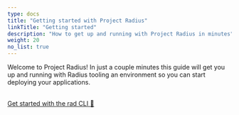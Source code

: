 ```yaml
---
type: docs
title: "Getting started with Project Radius"
linkTitle: "Getting started"
description: "How to get up and running with Project Radius in minutes"
weight: 20
no_list: true
---
```


Welcome to Project Radius! In just a couple minutes this guide will get you up and running with Radius tooling an environment so you can start deploying your applications.

<br /><a class="btn btn-primary" href="{{< ref install-cli.md >}}" role="button">Get started with the rad CLI 🚀</a>
